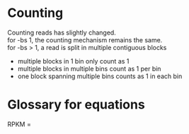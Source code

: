 # Counting

Counting reads has slightly changed.  
for -bs 1, the counting mechanism remains the same.  
for -bs > 1, a read is split in multiple contiguous blocks  
  - multiple blocks in 1 bin only count as 1  
  - multiple blocks in multiple bins count as 1 per bin  
  - one block spanning multiple bins counts as 1 in each bin  

# Glossary for equations

RPKM = 